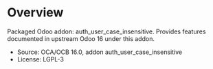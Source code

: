 # Overview

Packaged Odoo addon: auth_user_case_insensitive. Provides features documented in upstream Odoo 16 under this addon.

- Source: OCA/OCB 16.0, addon auth_user_case_insensitive
- License: LGPL-3
